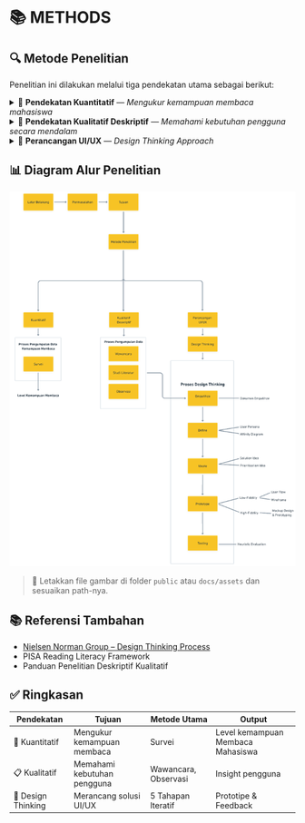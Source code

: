 # 📚 METHODS
## 🔍 Metode Penelitian

Penelitian ini dilakukan melalui tiga pendekatan utama sebagai berikut:

<details>
<summary>🔷 <strong> Pendekatan Kuantitatif</strong> — <em>Mengukur kemampuan membaca mahasiswa</em></summary>

### Proses:

- 📊 **Survei** — Mengumpulkan data melalui kuesioner.
- 📈 **Analisis** — Menentukan level kemampuan membaca dari hasil survei.

</details>

<details>
<summary>🔷 <strong> Pendekatan Kualitatif Deskriptif</strong> — <em>Memahami kebutuhan pengguna secara mendalam</em></summary>

### Proses:

- 🗣️ **Wawancara** — Mendalami kebutuhan pengguna.
- 📚 **Studi Literatur** — Referensi dari teori dan penelitian sebelumnya.
- 👁️ **Observasi** — Pengamatan langsung terhadap perilaku dan konteks pengguna.

> 💡 Data ini digunakan untuk mendukung tahapan design thinking.

</details>

<details>
<summary>🔷 <strong> Perancangan UI/UX</strong> — <em>Design Thinking Approach</em></summary>

Pendekatan iteratif dan user-centered untuk menciptakan solusi desain yang relevan.

### 🔁 Tahapan:

1. **🧠 Empathize**

   - Observasi dan wawancara pengguna.
   - **Output**: Dokumen Empathize

2. **📌 Define**

   - Merumuskan problem statement dari hasil empati.
   - **Output**: User Persona, Affinity Diagram

3. **💡 Ideate**

   - Menghasilkan solusi kreatif.
   - **Output**: Evaluasi & Prioritisasi Ide

4. **🧪 Prototype**

   - Mendesain solusi dalam bentuk visual.
   - **Output**:
     - Low-Fidelity: User Flow, Wireframe
     - High-Fidelity: Mockup, Prototype Interaktif

5. **🧪 Testing**
   - Menguji efektivitas prototipe.
   - **Output**: Heuristic Evaluation, Feedback Pengguna

</details>

## 📊 Diagram Alur Penelitian

![Diagram Alur Penelitian](./public/flow-method.png)

> 📝 Letakkan file gambar di folder `public` atau `docs/assets` dan sesuaikan path-nya.

## 📚 Referensi Tambahan

- [Nielsen Norman Group – Design Thinking Process](https://www.nngroup.com/articles/design-thinking/)
- PISA Reading Literacy Framework
- Panduan Penelitian Deskriptif Kualitatif

## ✅ Ringkasan

| Pendekatan         | Tujuan                      | Metode Utama         | Output               |
| ------------------ | --------------------------- | -------------------- | -------------------- |
| 🔢 Kuantitatif     | Mengukur kemampuan membaca  | Survei               | Level kemampuan  Membaca Mahasiswa     |
| 📋 Kualitatif      | Memahami kebutuhan pengguna | Wawancara, Observasi | Insight pengguna     |
| 🎨 Design Thinking | Merancang solusi UI/UX      | 5 Tahapan Iteratif   | Prototipe & Feedback |

